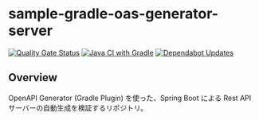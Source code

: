 # sample-gradle-oas-generator-server

[![Quality Gate Status](https://sonarcloud.io/api/project_badges/measure?project=bl-semba-ryuichiro_sample-gradle-oas-generator&metric=alert_status)](https://sonarcloud.io/summary/new_code?id=bl-semba-ryuichiro_sample-gradle-oas-generator) [![Java CI with Gradle](https://github.com/bl-semba-ryuichiro/sample-gradle-oas-generator/actions/workflows/build.yaml/badge.svg)](https://github.com/bl-semba-ryuichiro/sample-gradle-oas-generator/actions/workflows/build.yaml) [![Dependabot Updates](https://github.com/bl-semba-ryuichiro/sample-gradle-oas-generator/actions/workflows/dependabot/dependabot-updates/badge.svg)](https://github.com/bl-semba-ryuichiro/sample-gradle-oas-generator/actions/workflows/dependabot/dependabot-updates)

## Overview

OpenAPI Generator (Gradle Plugin) を使った、Spring Boot による Rest API サーバーの自動生成を検証するリポジトリ。
